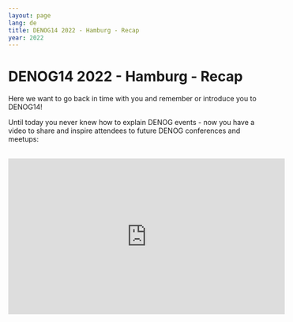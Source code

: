 ```yaml
---
layout: page
lang: de
title: DENOG14 2022 - Hamburg - Recap
year: 2022
---
```


# DENOG14 2022 - Hamburg - Recap

Here we want to go back in time with you and remember or introduce you to DENOG14! 

Until today you never knew how to explain DENOG events - now you have a video to share and inspire attendees to future DENOG conferences and meetups: 

<br />
<iframe width="560" height="315" src="https://www.youtube.com/embed/g49Du_g__RE" title="DENOG14 2022 - Hamburg - Recap" frameborder="0" allow="accelerometer; autoplay; clipboard-write; encrypted-media; gyroscope; picture-in-picture; web-share" allowfullscreen></iframe>

